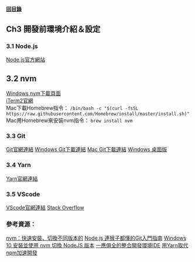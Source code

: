 #### [回目錄](../README.md)
## Ch3 開發前環境介紹＆設定

### 3.1 Node.js
[Node.js官方網站](https://nodejs.org/en/)  
## 3.2 nvm
[Windows nvm下載頁面](https://github.com/coreybutler/nvm-windows/releases)  
[iTerm2官網](https://iterm2.com/)  
Mac下載Homebrew指令：
`/bin/bash -c "$(curl -fsSL https://raw.githubusercontent.com/Homebrew/install/master/install.sh)"`  
Mac用Homebrew來安裝nvm指令：
`brew install nvm`  
### 3.3 Git
[Git官網連結](https://git-scm.com/)
[Windows Git下載連結](https://git-scm.com/download/win)
[Mac Git下載連結](https://git-scm.com/download/mac)
[Windows 桌面版](https://desktop.github.com/s)
### 3.4 Yarn
[Yarn官網連結](https://classic.yarnpkg.com/lang/en/)
### 3.5 VScode
[VScode官網連結](https://code.visualstudio.com/)
[Stack Overflow](https://stackoverflow.com/)

### 參考資源：
[nvm：快速安裝、切換不同版本的](https://ithelp.ithome.com.tw/articles/10217858)
[Node.js 連猴子都懂的Git入門指南](https://backlog.com/git-tutorial/tw/intro/intro1_1.html)
[Windows 10 安裝並使用 nvm 切換 NodeJS 版本](https://hsiangfeng.github.io/nodejs/20200107/3738078915/)
[一應俱全的整合開發環境IDE](https://docs.f5ezcode.in/cs-basic/di-ba-zhang-gong-cheng-de-gong-ju/8.1-zheng-he-jing-ide)
[用Yarn取代npm加速開發](https://ithelp.ithome.com.tw/articles/10191745)


